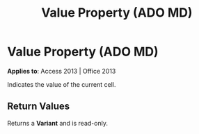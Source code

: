 ﻿---
title: Value Property (ADO MD)
TOCTitle: Value Property (ADO MD)
ms:assetid: b12eca73-30ad-cdb8-2400-82b3682b1761
ms:mtpsurl: https://msdn.microsoft.com/en-us/library/JJ249843(v=office.15)
ms:contentKeyID: 48547140
ms.date: 09/18/2015
mtps_version: v=office.15
---

# Value Property (ADO MD)


**Applies to**: Access 2013 | Office 2013

Indicates the value of the current cell.

## Return Values

Returns a **Variant** and is read-only.

